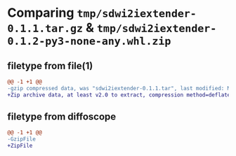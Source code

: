 # Comparing `tmp/sdwi2iextender-0.1.1.tar.gz` & `tmp/sdwi2iextender-0.1.2-py3-none-any.whl.zip`

## filetype from file(1)

```diff
@@ -1 +1 @@
-gzip compressed data, was "sdwi2iextender-0.1.1.tar", last modified: Mon Apr  8 23:15:00 2024, max compression
+Zip archive data, at least v2.0 to extract, compression method=deflate
```

## filetype from diffoscope

```diff
@@ -1 +1 @@
-GzipFile
+ZipFile
```

